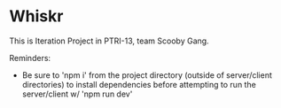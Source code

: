 # Whiskr

This is Iteration Project in PTRI-13, team Scooby Gang.

Reminders:

- Be sure to 'npm i' from the project directory (outside of server/client directories) to install dependencies before attempting to run the server/client w/ 'npm run dev'
